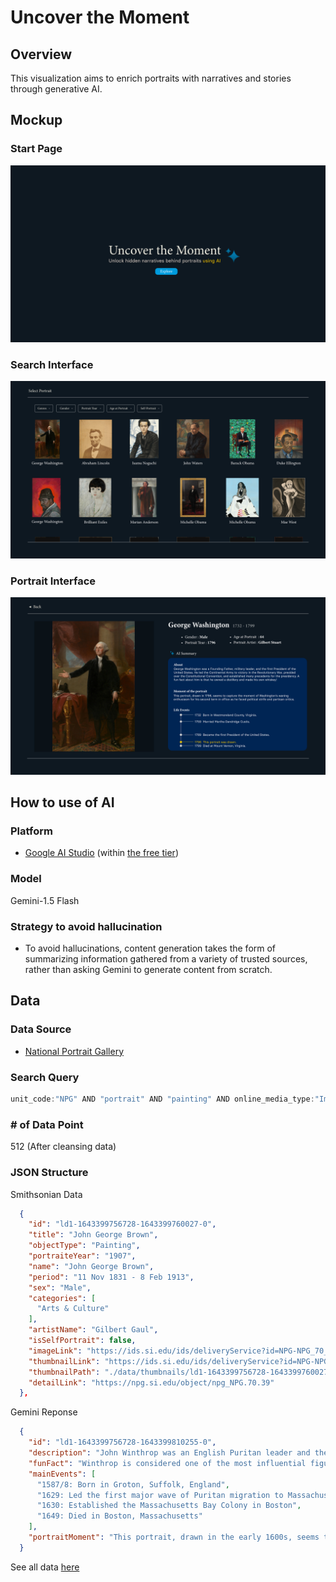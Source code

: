# Uncover the Moment
## Overview
This visualization aims to enrich portraits with narratives and stories through generative AI.


## Mockup
### Start Page
![Default State](https://github.com/takumanken/major-studio-1-code/blob/main/qualitative_data/mockup/image/start_page.png)

### Search Interface
![Zoom-In](https://github.com/takumanken/major-studio-1-code/blob/main/qualitative_data/mockup/image/search_interface.png)

### Portrait Interface
![Zoom-In](https://github.com/takumanken/major-studio-1-code/blob/main/qualitative_data/mockup/image/portrait_page.png)

## How to use of AI
### Platform
- [Google AI Studio](https://ai.google.dev/aistudio) (within [the free tier](https://ai.google.dev/pricing))

### Model
Gemini-1.5 Flash

### Strategy to avoid hallucination
- To avoid hallucinations, content generation takes the form of summarizing information gathered from a variety of trusted sources, rather than asking Gemini to generate content from scratch.

## Data
### Data Source
- [National Portrait Gallery](https://www.si.edu/museums/portrait-gallery)

### Search Query
```javascript
unit_code:"NPG" AND "portrait" AND "painting" AND online_media_type:"Images"
```

### # of Data Point
512 (After cleansing data)

### JSON Structure

Smithsonian Data
```JSON
  {
    "id": "ld1-1643399756728-1643399760027-0",
    "title": "John George Brown",
    "objectType": "Painting",
    "portraiteYear": "1907",
    "name": "John George Brown",
    "period": "11 Nov 1831 - 8 Feb 1913",
    "sex": "Male",
    "categories": [
      "Arts & Culture"
    ],
    "artistName": "Gilbert Gaul",
    "isSelfPortrait": false,
    "imageLink": "https://ids.si.edu/ids/deliveryService?id=NPG-NPG_70_39",
    "thumbnailLink": "https://ids.si.edu/ids/deliveryService?id=NPG-NPG_70_39&max=200",
    "thumbnailPath": "./data/thumbnails/ld1-1643399756728-1643399760027-0.jpg",
    "detailLink": "https://npg.si.edu/object/npg_NPG.70.39"
  },
```
Gemini Reponse
```JSON
  {
    "id": "ld1-1643399756728-1643399810255-0",
    "description": "John Winthrop was an English Puritan leader and the first governor of the Massachusetts Bay Colony.",
    "funFact": "Winthrop is considered one of the most influential figures in early American history.",
    "mainEvents": [
      "1587/8: Born in Groton, Suffolk, England",
      "1629: Led the first major wave of Puritan migration to Massachusetts",
      "1630: Established the Massachusetts Bay Colony in Boston",
      "1649: Died in Boston, Massachusetts"
    ],
    "portraitMoment": "This portrait, drawn in the early 1600s, seems to capture the moment of Winthrop's early years as governor, a time of significant development and growth for the colony."
  }
```
See all data [here](https://github.com/takumanken/major-studio-1-code/blob/main/qualitative_data/code/extract_data/data/transformed_data.json)